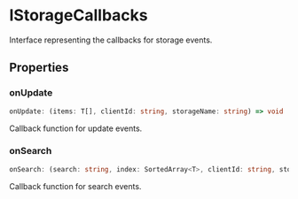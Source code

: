 # IStorageCallbacks

Interface representing the callbacks for storage events.

## Properties

### onUpdate

```ts
onUpdate: (items: T[], clientId: string, storageName: string) => void
```

Callback function for update events.

### onSearch

```ts
onSearch: (search: string, index: SortedArray<T>, clientId: string, storageName: string) => void
```

Callback function for search events.
